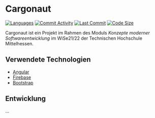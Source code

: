 # Cargonaut

[![Languages](https://img.shields.io/github/languages/top/KMSCargonaut/Cargonaut)]()
[![Commit Activity](https://img.shields.io/github/commit-activity/w/KMSCargonaut/Cargonaut?color=pink)](https://github.com/KMSCargonaut/Cargonaut/graphs/contributors)
[![Last Commit](https://img.shields.io/github/last-commit/KMSCargonaut/Cargonaut/master)](https://github.com/KMSCargonaut/Cargonaut/commits/master)
[![Code Size](https://img.shields.io/github/languages/code-size/KMSCargonaut/Cargonaut)](https://github.com/KMSCargonaut/Cargonaut/)

Cargonaut ist ein Projekt im Rahmen des Moduls *Konzepte moderner Softwareentwicklung* im WiSe21/22 der Technischen Hochschule Mittelhessen.

## Verwendete Technologien

-   [Angular](https://angular.io/)
-   [Firebase](https://firebase.google.com/)
-   [Bootstrap](https://getbootstrap.com/)

## Entwicklung

...
